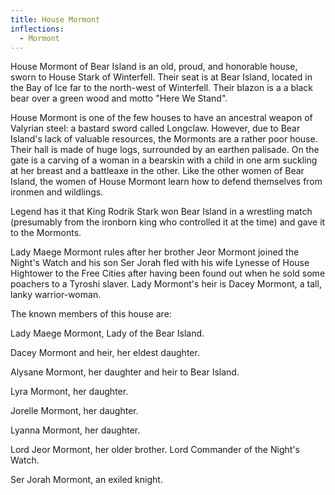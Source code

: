 ```yaml
---
title: House Mormont
inflections:
  - Mormont
---
```


House Mormont of Bear Island is an old, proud, and honorable house, sworn to House Stark of Winterfell. Their seat is at Bear Island, located in the Bay of Ice far to the north-west of Winterfell. Their blazon is a a black bear over a green wood and motto "Here We Stand".

House Mormont is one of the few houses to have an ancestral weapon of Valyrian steel: a bastard sword called Longclaw. However, due to Bear Island's lack of valuable resources, the Mormonts are a rather poor house. Their hall is made of huge logs, surrounded by an earthen palisade. On the gate is a carving of a woman in a bearskin with a child in one arm suckling at her breast and a battleaxe in the other. Like the other women of Bear Island, the women of House Mormont learn how to defend themselves from ironmen and wildlings.

Legend has it that King Rodrik Stark won Bear Island in a wrestling match (presumably from the ironborn king who controlled it at the time) and gave it to the Mormonts.

Lady Maege Mormont rules after her brother Jeor Mormont joined the Night's Watch and his son Ser Jorah fled with his wife Lynesse of House Hightower to the Free Cities after having been found out when he sold some poachers to a Tyroshi slaver. Lady Mormont's heir is Dacey Mormont, a tall, lanky warrior-woman.

The known members of this house are:

Lady Maege Mormont, Lady of the Bear Island.

Dacey Mormont and heir, her eldest daughter.

Alysane Mormont, her daughter and heir to Bear Island.

Lyra Mormont, her daughter.

Jorelle Mormont, her daughter.

Lyanna Mormont, her daughter.

Lord Jeor Mormont, her older brother. Lord Commander of the Night's Watch.

Ser Jorah Mormont, an exiled knight.


